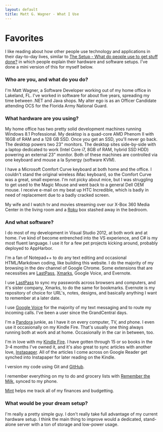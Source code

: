 ```yaml
---
layout: default
title: Matt G. Wagner - What I Use
---
```


# Favorites

I like reading about how other people use technology and applications in their day-to-day lives, similar to [The Setup - What do people use to get stuff done?](http://usesthis.com) in which people explain their hardware and software setups. I've done a mini version of this for myself below.

### Who are you, and what do you do?
  
I'm Matt Wagner, a Software Developer working out of my home office in Lakeland, FL. I've worked in software for about five years, spreading my time between .NET and Java shops. My alter ego is as an Officer Candidate attending OCS for the Florida Army National Guard.

### What hardware are you using?

My home office has two pretty solid development machines running Windows 8.1 Professional. My desktop is a quad-core AMD Phenom II with 16GB of RAM and a 128 GB SSD. Once you get an SSD, you'll never go back. The desktop powers two 23" monitors. The desktop sites side-by-side with a laptop dedicated to work (Intel Core i7, 8GB of RAM, hybrid SSD HDD) powering an external 23" monitor. Both of these machines are controlled via one keyboard and mouse a la Synergy (software KVM).

I have a Microsoft Comfort Curve keyboard at both home and the office. I couldn't stand the original wireless iMac keyboard, so the Comfort Curve was a great, small expense. I'm not picky about mice, but I was struggling to get used to the Magic Mouse and went back to a general Dell OEM mouse.
I receive e-mail on my beat up HTC Incredible, which is badly in need of replacement due to a badly cracked screen.

My wife and I watch tv and movies streaming over our X-Box 360 Media Center in the living room and a [Roku](http://roku.com) box stashed away in the bedroom. 

### And what software?

I do most of my development in Visual Studio 2012, at both work and at home. I've kind of become entrenched into the VS experience, and C# is my most fluent language. I use it for a few pet projects kicking around, probably deployed to AppHarbor.

I'm a fan of Notepad++ to do any text editing and occasional HTML/Markdown coding, like building this website. I do the majority of my browsing in the dev channel of Google Chrome. Some extensions that are necessities are [LastPass](http://lastpass.com), [Xmarks](http://xmarks.com), Google Voice, and Evernote.

I use [LastPass](http://lastpass.com) to sync my passwords across browsers and computers, and it's sister company, Xmarks, to do the same for bookmarks. Evernote is my repository of choice for URL's, notes, designs, and basically anything I want to remember at a later date.

I use [Google Voice](http://google.com/voice) for the majority of my text messaging and to route my incoming calls. I've been a user since the GrandCentral days.

I'm a [Pandora](http://pandora.com) junkie, as I have it on every computer, TV, and phone. I even use it occasionally on my Kindle Fire. That's usually one thing always running both at work and at home. Occasionally in the car in between, too.

I'm in love with my [Kindle Fire](http://amazon.com). I have gotten through 15 or so books in the 3-4 months I've owned it, and it's also great to sync articles with another love, [Instapaper](http://instapaper.com). All of the articles I come across on Google Reader get synched into Instapaper for later reading on the Kindle.

I version my code using Git and [GitHub](http://github.com/mattgwagner). 

I remember everything on my to do and grocery lists with [Remember the Milk](http://rememberthemilk.com), synced to my phone.

[Mint](http://mint.com) helps me track all of my finances and budgetting.

### What would be your dream setup?

I'm really a pretty simple guy. I don't really take full advantage of my current hardware setup. I think the main thing to improve would a dedicated, stand-alone server with a ton of storage and low-power usage.
